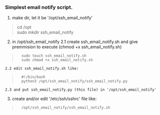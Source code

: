 ### Simplest email notify script.

1. make dir, let it be '/opt/ssh_email_notify'
>   cd /opt  
>   sudo mkdir ssh_email_notify  

2. in /opt/ssh_email_notify 
    2.1 create ssh_email_notify.sh and give premmision to execute (chmod +x ssh_email_notify.sh)
>       sudo touch ssh_email_notify.sh  
>       sudo chmod +x ssh_email_notify.sh  

    2.2 edit ssh_email_notify.sh like:
>       #!/bin/bash  
>       python3 /opt/ssh_email_notify/ssh_email_notify.py  

    2.3 and put ssh_email_notify.py (this file) in '/opt/ssh_email_notify'

3. create and/or edit '/etc/ssh/sshrc' file like:
>       /opt/ssh_email_notify/ssh_email_notify.sh  
